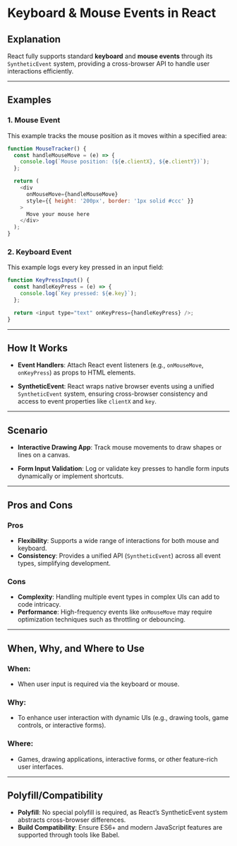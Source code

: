 
# Keyboard & Mouse Events in React

## Explanation
React fully supports standard **keyboard** and **mouse events** through its `SyntheticEvent` system, providing a cross-browser API to handle user interactions efficiently.

---

## Examples

### **1. Mouse Event**
This example tracks the mouse position as it moves within a specified area:

```javascript
function MouseTracker() {
  const handleMouseMove = (e) => {
    console.log(`Mouse position: (${e.clientX}, ${e.clientY})`);
  };

  return (
    <div
      onMouseMove={handleMouseMove}
      style={{ height: '200px', border: '1px solid #ccc' }}
    >
      Move your mouse here
    </div>
  );
}
```

### **2. Keyboard Event**
This example logs every key pressed in an input field:

```javascript
function KeyPressInput() {
  const handleKeyPress = (e) => {
    console.log(`Key pressed: ${e.key}`);
  };

  return <input type="text" onKeyPress={handleKeyPress} />;
}
```

---

## How It Works
- **Event Handlers**:
  Attach React event listeners (e.g., `onMouseMove`, `onKeyPress`) as props to HTML elements.
  
- **SyntheticEvent**:
  React wraps native browser events using a unified `SyntheticEvent` system, ensuring cross-browser consistency and access to event properties like `clientX` and `key`.

---

## Scenario
- **Interactive Drawing App**:
  Track mouse movements to draw shapes or lines on a canvas.
  
- **Form Input Validation**:
  Log or validate key presses to handle form inputs dynamically or implement shortcuts.

---

## Pros and Cons

### **Pros**
- **Flexibility**: Supports a wide range of interactions for both mouse and keyboard.
- **Consistency**: Provides a unified API (`SyntheticEvent`) across all event types, simplifying development.

### **Cons**
- **Complexity**: Handling multiple event types in complex UIs can add to code intricacy.
- **Performance**: High-frequency events like `onMouseMove` may require optimization techniques such as throttling or debouncing.

---

## When, Why, and Where to Use

### **When**:
- When user input is required via the keyboard or mouse.

### **Why**:
- To enhance user interaction with dynamic UIs (e.g., drawing tools, game controls, or interactive forms).

### **Where**:
- Games, drawing applications, interactive forms, or other feature-rich user interfaces.

---

## Polyfill/Compatibility
- **Polyfill**: No special polyfill is required, as React’s SyntheticEvent system abstracts cross-browser differences.
- **Build Compatibility**: Ensure ES6+ and modern JavaScript features are supported through tools like Babel.

